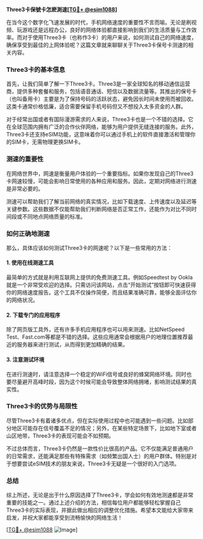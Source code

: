 **Three3卡保號卡怎麽測速[[TG💪+ @esim1088](https://t.me/s/esim1088)]**

在当今这个数字化飞速发展的时代，手机网络速度的重要性不言而喻。无论是刷视频、玩游戏还是远程办公，良好的网络体验都直接影响到我们的生活质量与工作效率。而对于使用Three3卡（也称作3卡）的用户来说，如何测试自己的网络速度，确保享受到最佳的上网体验呢？这篇文章就来聊聊关于Three3卡保号卡测速的相关内容。

### Three3卡的基本信息

首先，让我们简单了解一下Three3卡。Three3是一家全球知名的移动通信运营商，提供多种套餐和服务，包括语音通话、短信以及数据流量等。其推出的保号卡（也叫备用卡）主要是为了保持号码的活跃状态，避免因长时间未使用而被回收。这类卡通常价格低廉，适合需要保留手机号码但又不想投入太多资金的人群。

对于经常出国或者有国际漫游需求的人来说，Three3卡也是一个不错的选择。它在全球范围内拥有广泛的合作伙伴网络，能够为用户提供无缝连接的服务。此外，Three3卡还支持eSIM功能，这意味着你可以通过手机上的软件直接激活和管理你的SIM卡，无需物理更换SIM卡。

### 测速的重要性

在网络世界中，网速是衡量用户体验的一个重要指标。如果你发现自己的Three3卡网速较慢，可能会影响日常使用的各种应用和服务。因此，定期对网络进行测速是非常必要的。

测速可以帮助我们了解当前网络的真实情况，比如下载速度、上传速度以及延迟等关键参数。这些数据不仅能帮助我们判断网络是否正常工作，还能作为对比不同时间段或不同地点网络质量的标准。

### 如何正确地测速

那么，具体应该如何测试Three3卡的网速呢？以下是一些常用的方法：

#### 1. 使用在线测速工具

最简单的方式就是利用互联网上提供的免费测速工具。例如Speedtest by Ookla就是一个非常受欢迎的选择。只需访问该网站，点击“开始测试”按钮即可快速获得你的网络速度报告。这个工具不仅操作简便，而且结果准确可靠，能够全面评估你的网络状况。

#### 2. 下载专门的应用程序

除了网页版工具外，还有许多手机应用程序也可以用来测速。比如NetSpeed Test、Fast.com等都是不错的选择。这些应用通常会根据用户的地理位置推荐最近的服务器来进行测试，从而得到更加精确的结果。

#### 3. 注意测试环境

在进行测速时，请注意选择一个稳定的WiFi信号或良好的蜂窝网络环境。同时也要尽量避开高峰时段，因为这个时候可能会导致整体网络拥堵，影响测试结果的真实性。

### Three3卡的优势与局限性

尽管Three3卡有着诸多优点，但在实际使用过程中也可能遇到一些问题。比如部分地区可能存在信号覆盖不足的情况；另外，在某些特定场景下，比如地下室或者山区地带，Three3卡的表现可能会不如预期。

不过总体而言，Three3卡仍然是一款性价比很高的产品。它不仅能满足普通用户的日常需求，还能满足那些有特殊需求（如频繁出国人士）的用户群体。特别是对于想要尝试eSIM技术的朋友来说，Three3卡无疑是一个很好的入门选项。

### 总结

综上所述，无论是出于什么原因选择了Three3卡，学会如何有效地测速都是非常重要的技能之一。通过上述介绍的方法，相信每位用户都能够轻松掌握自己Three3卡的实际表现，并据此做出相应的调整优化措施。希望本文能给大家带来启发，并祝大家都能享受到流畅愉快的网络生活！

[[TG💪+ @esim1088](https://t.me/s/esim1088) ![Image](https://i.postimg.cc/4NQfJmqS/Snipaste-2025-05-13-00-14-12.png)]